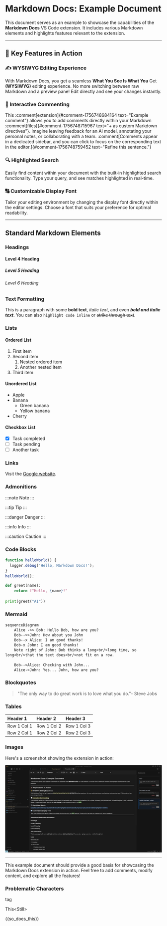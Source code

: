 # Markdown Docs: Example Document

This document serves as an example to showcase the capabilities of the **Markdown Docs** VS Code extension. It includes various Markdown elements and highlights features relevant to the extension.

---

## 🚀 Key Features in Action

### ✍️ WYSIWYG Editing Experience

With Markdown Docs, you get a seamless **What You See Is What You** Get **(WYSIWYG)** editing experience. No more switching between raw Markdown and a preview pane! Edit directly and see your changes instantly.

### 💬 Interactive Commenting

This :comment[extension]{#comment-1756748684164 text="Example comment"} allows you to add comments directly within your Markdown :comment[files]{#comment-1756748715967 text="+ as custom Markdown directives"}. Imagine leaving feedback for an AI model, annotating your personal notes, or collaborating with a team. :comment[Comments appear in a dedicated sidebar, and you can click to focus on the corresponding text in the editor.]{#comment-1756748759452 text="Refine this sentence."}

### 🔍 Highlighted Search

Easily find content within your document with the built-in highlighted search functionality. Type your query, and see matches highlighted in real-time.

### 🔠 Customizable Display Font

Tailor your editing environment by changing the display font directly within the editor settings. Choose a font that suits your preference for optimal readability.

---

## Standard Markdown Elements

### Headings

#### Level 4 Heading

##### Level 5 Heading

###### Level 6 Heading

### Text Formatting

This is a paragraph with some **bold text**, _italic text_, and even **_bold and italic text_**. You can also `highlight code inline` or ~~strike through text~~.

### Lists

#### Ordered List

1. First item
2. Second item
   1. Nested ordered item
   2. Another nested item
3. Third item

#### Unordered List

- Apple
- Banana
  - Green banana
  - Yellow banana
- Cherry

#### Checkbox List

- [x] Task completed
- [ ] Task pending
- [ ] Another task

### Links

Visit the [Google website](https://www.google.com).

### Admonitions

:::note
Note
:::

:::tip
Tip
:::

:::danger
Danger
:::

:::info
Info
:::

:::caution
Caution
:::

### Code Blocks

```javascript
function helloWorld() {
  logger.debug('Hello, Markdown Docs!');
}
helloWorld();
```

```python
def greet(name):
    return f"Hello, {name}!"

print(greet("AI"))
```

### Mermaid

```mermaid
sequenceDiagram
    Alice ->> Bob: Hello Bob, how are you?
    Bob-->>John: How about you John
    Bob--x Alice: I am good thanks!
    Bob-x John: I am good thanks!
    Note right of John: Bob thinks a long<br/>long time, so long<br/>that the text does<br/>not fit on a row.

    Bob-->Alice: Checking with John...
    Alice->John: Yes... John, how are you?
```

### Blockquotes

> "The only way to do great work is to love what you do."- Steve Jobs

### Tables

| Header 1    | Header 2    | Header 3    |
| :---------- | :---------- | :---------- |
| Row 1 Col 1 | Row 1 Col 2 | Row 1 Col 3 |
| Row 2 Col 1 | Row 2 Col 2 | Row 2 Col 3 |

### Images

Here's a screenshot showing the extension in action:

![Markdown Docs Screenshot](media/screenshot.png)

---

This example document should provide a good basis for showcasing the Markdown Docs extension in action. Feel free to add comments, modify content, and explore all the features!

### Problematic Characters

<html>tag</html>

This<Still<Works>>

{{so_does_this}}
